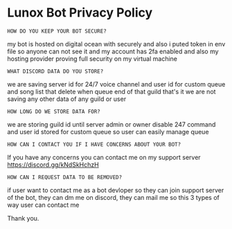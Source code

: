 # Lunox Bot Privacy Policy

 
``HOW DO YOU KEEP YOUR BOT SECURE?``

my bot is hosted on digital ocean with securely and also i puted token in env file so anyone can not see it and my account has 2fa enabled and also my hosting provider proving full security on my virtual machine

``WHAT DISCORD DATA DO YOU STORE?``

we are saving server id for 24/7 voice channel and user id for custom queue and song list that delete when queue end of that guild that's it we are not saving any other data of any guild or user

``HOW LONG DO WE STORE DATA FOR?``

we are storing guild id until server admin or owner disable 247 command and user id stored for custom queue so user can easily manage queue

``HOW CAN I CONTACT YOU IF I HAVE CONCERNS ABOUT YOUR BOT?``

If you have any concerns you can contact me on my support server https://discord.gg/kNdSkHchzH

``HOW CAN I REQUEST DATA TO BE REMOVED?``

if user want to contact me as a bot devloper so they can join support server of the bot, they can dm me on discord, they can mail me so this 3 types of way user can contact me

Thank you.